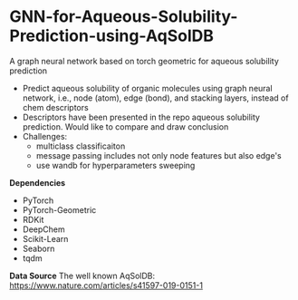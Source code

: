 # GNN-for-Aqueous-Solubility-Prediction-using-AqSolDB
A graph neural network based on torch geometric for aqueous solubility prediction
* Predict aqueous solubility of organic molecules using graph neural network, i.e., node (atom), edge (bond), and stacking layers, instead of chem descriptors
* Descriptors have been presented in the repo aqueous solubility prediction. Would like to compare and draw conclusion
* Challenges:
  - multiclass classificaiton
  - message passing includes not only node features but also edge's
  - use wandb for hyperparameters sweeping <br/>
  
**Dependencies**
* PyTorch
* PyTorch-Geometric
* RDKit
* DeepChem
* Scikit-Learn
* Seaborn
* tqdm <br/> 

**Data Source**
The well known AqSolDB: https://www.nature.com/articles/s41597-019-0151-1
